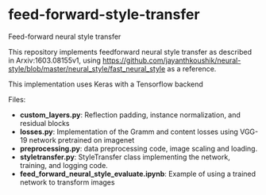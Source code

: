 # feed-forward-style-transfer
Feed-forward neural style transfer


This repository implements feedforward neural style transfer as described in Arxiv:1603.08155v1, using  https://github.com/jayanthkoushik/neural-style/blob/master/neural_style/fast_neural_style as a reference.

This implementation uses Keras with a Tensorflow backend


Files: 

 * **custom_layers.py**: Reflection padding, instance normalization, and residual blocks
 * **losses.py**: Implementation of the Gramm and content losses using VGG-19 network pretrained on imagenet
 * **preprocessing.py**: data preprocessing code, image scaling and loading.
 * **styletransfer.py**: StyleTransfer class implementing the network, training, and logging code.
 * **feed_forward_neural_style_evaluate.ipynb**: Example of using a trained network to transform images
